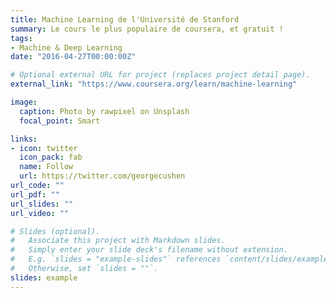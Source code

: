 ```yaml
---
title: Machine Learning de l'Université de Stanford
summary: Le cours le plus populaire de coursera, et gratuit !
tags:
- Machine & Deep Learning
date: "2016-04-27T00:00:00Z"

# Optional external URL for project (replaces project detail page).
external_link: "https://www.coursera.org/learn/machine-learning"

image:
  caption: Photo by rawpixel on Unsplash
  focal_point: Smart

links:
- icon: twitter
  icon_pack: fab
  name: Follow
  url: https://twitter.com/georgecushen
url_code: ""
url_pdf: ""
url_slides: ""
url_video: ""

# Slides (optional).
#   Associate this project with Markdown slides.
#   Simply enter your slide deck's filename without extension.
#   E.g. `slides = "example-slides"` references `content/slides/example-slides.md`.
#   Otherwise, set `slides = ""`.
slides: example
---
```

